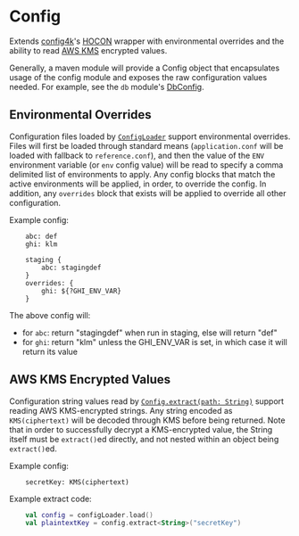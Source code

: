 Config
======
Extends [config4k](https://github.com/config4k/config4k)'s 
[HOCON](https://github.com/lightbend/config) wrapper with environmental overrides
and the ability to read [AWS KMS](https://aws.amazon.com/kms/) encrypted values.

Generally, a maven module will provide a Config object that encapsulates usage of the 
config module and exposes the raw configuration values needed.  For example, see the 
`db` module's
[DbConfig](https://github.com/trib3/leakycauldron/blob/HEAD/db/src/main/kotlin/com/trib3/db/config/DbConfig.kt).

Environmental Overrides
-----------------------
Configuration files loaded by 
[`ConfigLoader`](https://github.com/trib3/leakycauldron/blob/HEAD/config/src/main/kotlin/com/trib3/config/ConfigLoader.kt)
support environmental overrides.  Files will first be loaded through standard means 
(`application.conf` will be loaded with fallback to `reference.conf`), and then the value 
of the `ENV` environment variable (or `env` config value) will be read to specify a comma
delimited list of environments to apply.  Any config blocks that match the active environments
will be applied, in order, to override the config.  In addition, any `overrides` block that 
exists will be applied to override all other configuration.

Example config:
```hocon
    abc: def
    ghi: klm

    staging {
        abc: stagingdef
    }
    overrides: {
        ghi: ${?GHI_ENV_VAR}
    }
```
 The above config will:
 * for `abc`: return "stagingdef" when run in staging, else will return "def"
 * for `ghi`: return "klm" unless the GHI_ENV_VAR is set, in which case it will return its value


AWS KMS Encrypted Values
------------------------
Configuration string values read by 
[`Config.extract(path: String)`](https://github.com/trib3/leakycauldron/blob/HEAD/config/src/main/kotlin/com/trib3/config/Extension.kt) 
support reading AWS KMS-encrypted strings.  Any string encoded as `KMS(ciphertext)` will be
decoded through KMS before being returned.  Note that in order to successfully decrypt a 
KMS-encrypted value, the String itself must be `extract()`ed directly, and not nested within
an object being `extract()`ed.

Example config:
```hocon
    secretKey: KMS(ciphertext)
```
Example extract code:
```kotlin
    val config = configLoader.load()
    val plaintextKey = config.extract<String>("secretKey")
```
